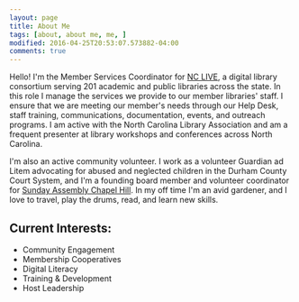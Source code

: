 ```yaml
---
layout: page
title: About Me
tags: [about, about me, me, ]
modified: 2016-04-25T20:53:07.573882-04:00
comments: true
---
```


Hello! I'm the Member Services Coordinator for <a href="http://nclive.org">NC LIVE</a>, a digital library consortium serving 201 academic and public libraries across the state. In this role I manage the services we provide to our member libraries' staff. I ensure that we are meeting our member's needs through our Help Desk, staff training, communications, documentation, events, and outreach programs. I am active with the North Carolina Library Association and am a frequent presenter at library workshops and conferences across North Carolina.

I'm also an active community volunteer. I work as a volunteer Guardian ad Litem advocating for abused and neglected children in the Durham County Court System, and I'm a founding board member and volunteer coordinator for <a href="http://sundayassemblychapelhill.org">Sunday Assembly Chapel Hill</a>. In my off time I'm an avid gardener, and I love to travel, play the drums, read, and learn new skills.

## Current Interests:
* Community Engagement
* Membership Cooperatives
* Digital Literacy
* Training & Development
* Host Leadership
